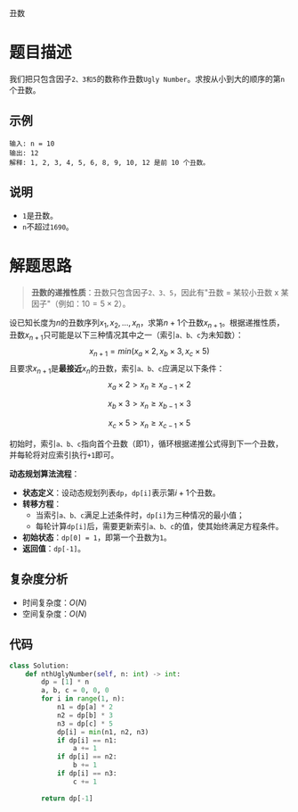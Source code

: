 丑数

# 题目描述

我们把只包含因子`2、3和5`的数称作丑数`Ugly Number`。求按从小到大的顺序的第`n`个丑数。

## 示例

```
输入: n = 10
输出: 12
解释: 1, 2, 3, 4, 5, 6, 8, 9, 10, 12 是前 10 个丑数。
```

## 说明

- `1`是丑数。
- `n`不超过`1690`。

# 解题思路

> **丑数的递推性质**：丑数只包含因子`2、3、5`，因此有"丑数 = 某较小丑数 x 某因子"（例如：$10 = 5 \times 2$）。

设已知长度为$n$的丑数序列$x_1,x_2,...,x_n$，求第$n+1$个丑数$x_{n+1}$。根据递推性质，丑数$x_{n+1}$只可能是以下三种情况其中之一（索引`a、b、c`为未知数）：
$$
x_{n+1} = min(x_a\times2, x_b\times3, x_c\times5)
$$
且要求$x_{n+1}$是**最接近**$x_n$的丑数，索引`a、b、c`应满足以下条件：
$$
x_a\times2>x_n\ge x_{a-1}\times2
$$

$$
x_b\times3>x_n\ge x_{b-1}\times3
$$

$$
x_c\times5>x_n\ge x_{c-1}\times5
$$

初始时，索引`a、b、c`指向首个丑数（即1），循环根据递推公式得到下一个丑数，并每轮将对应索引执行`+1`即可。

**动态规划算法流程**：

- **状态定义**：设动态规划列表`dp`，`dp[i]`表示第$i+1$个丑数。
- **转移方程**：
  - 当索引`a、b、c`满足上述条件时，`dp[i]`为三种情况的最小值；
  - 每轮计算`dp[i]`后，需要更新索引`a、b、c`的值，使其始终满足方程条件。
- **初始状态**：`dp[0] = 1`，即第一个丑数为`1`。
- **返回值**：`dp[-1]`。

## 复杂度分析

- 时间复杂度：$O(N)$
- 空间复杂度：$O(N)$

## 代码

```python
class Solution:
    def nthUglyNumber(self, n: int) -> int:
        dp = [1] * n
        a, b, c = 0, 0, 0
        for i in range(1, n):
            n1 = dp[a] * 2
            n2 = dp[b] * 3
            n3 = dp[c] * 5
            dp[i] = min(n1, n2, n3)
            if dp[i] == n1:
                a += 1
            if dp[i] == n2:
                b += 1
            if dp[i] == n3:
                c += 1
        
        return dp[-1]
```


